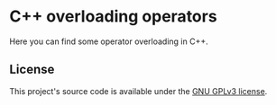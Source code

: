 # C++ overloading operators
Here you can find some operator overloading in C++.

## License
This project's source code is available under the [GNU GPLv3 license](LICENSE.md).
